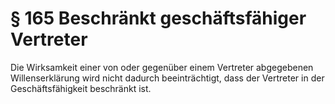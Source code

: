 # § 165 Beschränkt geschäftsfähiger Vertreter
Die Wirksamkeit einer von oder gegenüber einem Vertreter abgegebenen Willenserklärung wird nicht dadurch beeinträchtigt, dass der Vertreter in der Geschäftsfähigkeit beschränkt ist.